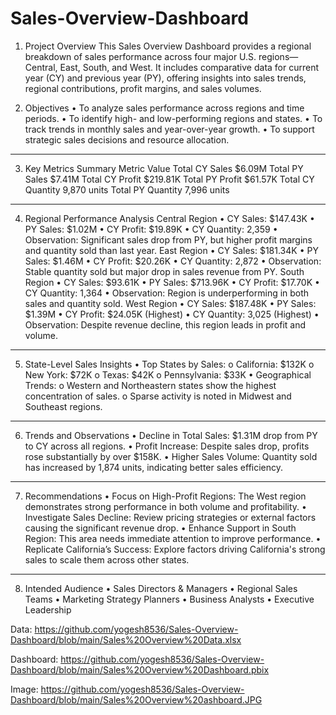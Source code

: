 # Sales-Overview-Dashboard

1. Project Overview
   This Sales Overview Dashboard provides a regional breakdown of sales performance across four major U.S. regions—Central, East, South, and West. It includes comparative data for current year (CY) and previous year (PY), offering insights into sales trends, regional contributions, profit margins, and sales volumes.

2. Objectives
•	To analyze sales performance across regions and time periods.
•	To identify high- and low-performing regions and states.
•	To track trends in monthly sales and year-over-year growth.
•	To support strategic sales decisions and resource allocation.
________________________________________
3. Key Metrics Summary
Metric	Value
Total CY Sales	$6.09M
Total PY Sales	$7.41M
Total CY Profit	$219.81K
Total PY Profit	$61.57K
Total CY Quantity	9,870 units
Total PY Quantity	7,996 units
________________________________________
4. Regional Performance Analysis
Central Region
•	CY Sales: $147.43K
•	PY Sales: $1.02M
•	CY Profit: $19.89K
•	CY Quantity: 2,359
•	Observation: Significant sales drop from PY, but higher profit margins and quantity sold than last year.
East Region
•	CY Sales: $181.34K
•	PY Sales: $1.46M
•	CY Profit: $20.26K
•	CY Quantity: 2,872
•	Observation: Stable quantity sold but major drop in sales revenue from PY.
South Region
•	CY Sales: $93.61K
•	PY Sales: $713.96K
•	CY Profit: $17.70K
•	CY Quantity: 1,364
•	Observation: Region is underperforming in both sales and quantity sold.
West Region
•	CY Sales: $187.48K
•	PY Sales: $1.39M
•	CY Profit: $24.05K (Highest)
•	CY Quantity: 3,025 (Highest)
•	Observation: Despite revenue decline, this region leads in profit and volume.
________________________________________
5. State-Level Sales Insights
•	Top States by Sales:
o	California: $132K
o	New York: $72K
o	Texas: $42K
o	Pennsylvania: $33K
•	Geographical Trends:
o	Western and Northeastern states show the highest concentration of sales.
o	Sparse activity is noted in Midwest and Southeast regions.
________________________________________
6. Trends and Observations
•	Decline in Total Sales: $1.31M drop from PY to CY across all regions.
•	Profit Increase: Despite sales drop, profits rose substantially by over $158K.
•	Higher Sales Volume: Quantity sold has increased by 1,874 units, indicating better sales efficiency.
________________________________________
7. Recommendations
•	Focus on High-Profit Regions: The West region demonstrates strong performance in both volume and profitability.
•	Investigate Sales Decline: Review pricing strategies or external factors causing the significant revenue drop.
•	Enhance Support in South Region: This area needs immediate attention to improve performance.
•	Replicate California’s Success: Explore factors driving California's strong sales to scale them across other states.
________________________________________
8. Intended Audience
•	Sales Directors & Managers
•	Regional Sales Teams
•	Marketing Strategy Planners
•	Business Analysts
•	Executive Leadership

Data: https://github.com/yogesh8536/Sales-Overview-Dashboard/blob/main/Sales%20Overview%20Data.xlsx

Dashboard: https://github.com/yogesh8536/Sales-Overview-Dashboard/blob/main/Sales%20Overview%20Dashboard.pbix

Image: https://github.com/yogesh8536/Sales-Overview-Dashboard/blob/main/Sales%20Overview%20ashboard.JPG
